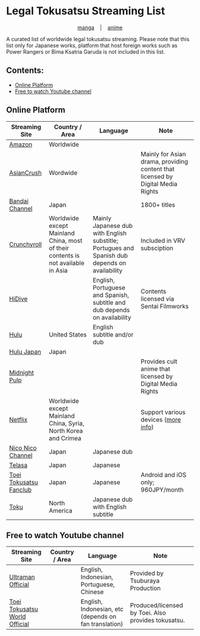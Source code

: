 # Legal Tokusatsu Streaming List

<p align="center">
	<a href="https://otakulogy.github.io/manga-platform/">manga</a>
    &nbsp;&nbsp;&nbsp;|&nbsp;&nbsp;&nbsp;
	<a href="https://otakulogy.github.io/anime-streaming">anime</a>
</p>


A curated list of worldwide legal tokusatsu streaming. Please note that this list only for Japanese works, platform that host foreign works such as Power Rangers or Bima Ksatria Garuda is not included in this list.

## Contents:
- [Online Platform](#online-platform)
- [Free to watch Youtube channel](#free-to-watch-youtube-channel)

## Online Platform

| Streaming Site  | Country / Area  | Language |  Note  |
| -------- | -------- | ------ | ---- |
|[Amazon](http://amazon.com) | Worldwide |||
|[AsianCrush](https://www.asiancrush.com)|Wordwide||Mainly for Asian drama, providing content that licensed by Digital Media Rights|
|[Bandai Channel](http://www.b-ch.com/)|Japan||1800+ titles|
|[Crunchyroll](http://www.crunchyroll.com/)|Worldwide except Mainland China, most of their contents is not available in Asia|Mainly Japanese dub with English substitle; Portugues and Spanish dub depends on availability|Included in VRV subsciption|
|[HiDive](http://hidive.com/)|| English, Portuguese and Spanish, subtitle and dub depends on availability|Contents licensed via Sentai Filmworks|
|[Hulu]( https://www.hulu.com/)| United States | English subtitle and/or dub ||
|[Hulu Japan](https://www.happyon.jp/)|Japan|||
|[Midnight Pulp](http://www.midnightpulp.com/browse/anime/)|||Provides cult anime that licensed by Digital Media Rights|
|[Netflix](https://netflix.com)|Worldwide except Mainland China, Syria, North Korea and Crimea||Support various devices ([more info](https://en.wikipedia.org/wiki/List_of_Netflix-compatible_devices))|
|[Nico Nico Channel](https://ch.nicovideo.jp)|Japan|Japanese dub||
|[Telasa](https://videopass.jp)|Japan|Japanese||
|[Toei Tokusatsu Fanclub](http://tokusatsu-fc.jp/)|Japan|Japanese|Android and iOS only; 960JPY/month|
|[Toku](https://www.watchtoku.com/)|North America|Japanese dub with English subtitle||

## Free to watch Youtube channel

| Streaming Site  | Country / Area  | Language |  Note  |
| -------- | -------- | ------ | ---- |
|[Ultraman Official](https://www.youtube.com/channel/UC5PBnSG7C0WXp5gjd4bzKtw)||English, Indonesian, Portuguese, Chinese|Provided by Tsuburaya Production|
|[Toei Tokusatsu World Official](https://www.youtube.com/channel/UC7pddu3yyzkzFEiXfQLex3w)||English, Indonesian, etc (depends on fan translation)|Produced/licensed by Toei. Also provides tokusatsu.|
